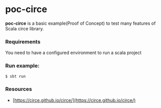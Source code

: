 # poc-circe
**poc-circe** is a basic example(Proof of Concept) to test many features of Scala circe library.


### Requirements
You need to have a configured environment to run a scala project

### Run example:

```bash
$ sbt run
```

### Resources
- [https://circe.github.io/circe/](https://circe.github.io/circe/)